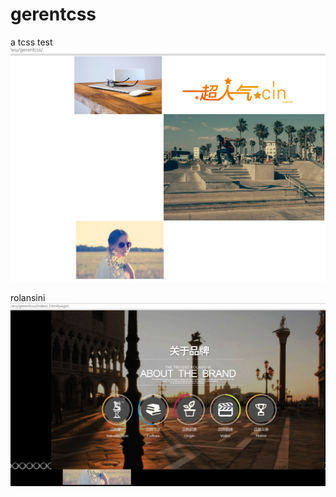 gerentcss
=========


a tcss test
![alt text](/img/gerentcss.jpg "Preview")

rolansini
![alt text](/img/index1.jpg "rolan")
